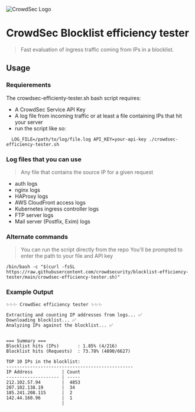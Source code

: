 ![CrowdSec Logo](./logo_crowdsec.png)

# CrowdSec Blocklist efficiency tester
> Fast evaluation of ingress traffic coming from IPs in a blocklist.

## Usage
### Requierements

The crowdsec-efficienty-tester.sh bash script requires:
- A CrowdSec Service API Key
- A log file from incoming traffic or at least a file containing IPs that hit your server
- run the script like so:
```
  LOG_FILE=/path/to/log/file.log API_KEY=your-api-key ./crowdsec-efficiency-tester.sh
```

### Log files that you can use
> Any file that contains the source IP for a given request
- auth logs
- nginx logs
- HAProxy logs
- AWS CloudFront access logs
- Kubernetes ingress controller logs
- FTP server logs
- Mail server (Postfix, Exim) logs

### Alternate commands
> You can run the script directly from the repo
> You'll be prompted to enter the path to your file and API key
``` 
/bin/bash -c "$(curl -fsSL https://raw.githubusercontent.com/crowdsecurity/blocklist-efficiency-tester/main/crowdsec-efficiency-tester.sh)"
```

### Example Output
```
✨✨✨ CrowdSec efficiency tester ✨✨✨

Extracting and counting IP addresses from logs... ✅
Downloading blocklist... ✅
Analyzing IPs against the blocklist... ✅


=== Summary ===
Blocklist hits (IPs)       : 1.85% (4/216)
Blocklist hits (Requests)  : 73.78% (4890/6627)

TOP 10 IPs in the blocklist:
------------------------------------------------
IP Address           | Count
-------------------- | -----
212.102.57.94        |  4853
207.102.138.19       |  34  
185.241.208.115      |  2   
142.44.160.96        |  1   
                     |   
```

